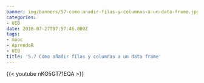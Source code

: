 ```yaml
---
banner: img/banners/57-como-anadir-filas-y-columnas-a-un-data-frame.jpg
categories:
- UIB
date: 2016-07-27T07:57:46.000Z
tags:
- mooc
- AprendeR
- UIB
title: '5.7 Cómo añadir filas y columnas a un data frame'
---
```




{{< youtube nKO5GT71EQA >}}
